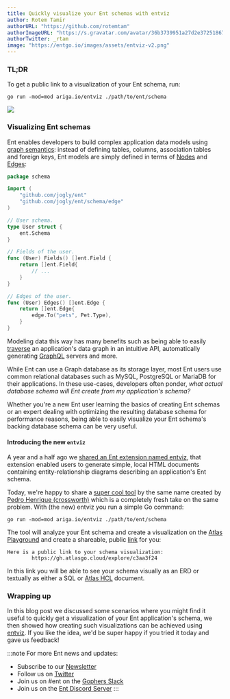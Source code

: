 ```yaml
---
title: Quickly visualize your Ent schemas with entviz
author: Rotem Tamir
authorURL: "https://github.com/rotemtam"
authorImageURL: "https://s.gravatar.com/avatar/36b3739951a27d2e37251867b7d44b1a?s=80"
authorTwitter: _rtam
image: "https://entgo.io/images/assets/entviz-v2.png"
---
```


### TL;DR

To get a public link to a visualization of your Ent schema, run:

```
go run -mod=mod ariga.io/entviz ./path/to/ent/schema
```

![](https://entgo.io/images/assets/erd/edges-quick-summary.png)

### Visualizing Ent schemas

Ent enables developers to build complex application data models
using [graph semantics](https://en.wikipedia.org/wiki/Graph_theory): instead of defining tables, columns, association
tables and foreign keys, Ent models are simply defined in terms of [Nodes](https://entgo.io/docs/schema-fields)
and [Edges](https://entgo.io/docs/schema-edges):

```go
package schema

import (
	"github.com/jogly/ent"
	"github.com/jogly/ent/schema/edge"
)

// User schema.
type User struct {
	ent.Schema
}

// Fields of the user.
func (User) Fields() []ent.Field {
	return []ent.Field{
		// ...
	}
}

// Edges of the user.
func (User) Edges() []ent.Edge {
	return []ent.Edge{
		edge.To("pets", Pet.Type),
	}
}
```

Modeling data this way has many benefits such as being able to
easily [traverse](https://entgo.io/docs/traversals) an application's data graph in an intuitive API, automatically
generating [GraphQL](https://entgo.io/docs/tutorial-todo-gql) servers and more.

While Ent can use a Graph database as its storage layer, most Ent users use common relational databases such as MySQL,
PostgreSQL or MariaDB for their applications. In these use-cases, developers often ponder, *what actual database schema
will Ent create from my application's schema?*

Whether you're a new Ent user learning the basics of creating Ent schemas or an expert dealing with optimizing the
resulting database schema for performance reasons, being able to easily visualize your Ent schema's backing database
schema can be very useful.

#### Introducing the new `entviz`

A year and a half ago
we [shared an Ent extension named entviz](https://entgo.io/blog/2021/08/26/visualizing-your-data-graph-using-entviz),
that extension enabled users to generate simple, local HTML documents containing entity-relationship diagrams describing
an application's Ent schema.

Today, we're happy to share a [super cool tool](https://github.com/ariga/entviz) by the same name created
by [Pedro Henrique (crossworth)](https://github.com/crossworth) which is a completely fresh take on the same problem.
With (the new) entviz you run a simple Go command:

```
go run -mod=mod ariga.io/entviz ./path/to/ent/schema
```

The tool will analyze your Ent schema and create a visualization on the [Atlas Playground](https://gh.atlasgo.cloud) and
create a shareable, public [link](https://gh.atlasgo.cloud/explore/c3aa3f24) for you:

```
Here is a public link to your schema visualization:
	    https://gh.atlasgo.cloud/explore/c3aa3f24
```

In this link you will be able to see your schema visually as an ERD or textually as either a SQL
or [Atlas HCL](https://atlasgo.io/atlas-schema/sql-resources) document.

### Wrapping up

In this blog post we discussed some scenarios where you might find it useful to quickly get a visualization of your Ent
application's schema, we then showed how creating such visualizations can be achieved
using [entviz](https://github.com/ariga/entviz). If you like the idea, we'd be super happy if you tried it today and
gave us feedback!

:::note For more Ent news and updates:

- Subscribe to our [Newsletter](https://entgo.substack.com/)
- Follow us on [Twitter](https://twitter.com/entgo_io)
- Join us on #ent on the [Gophers Slack](https://entgo.io/docs/slack)
- Join us on the [Ent Discord Server](https://discord.gg/qZmPgTE6RX)
  :::
